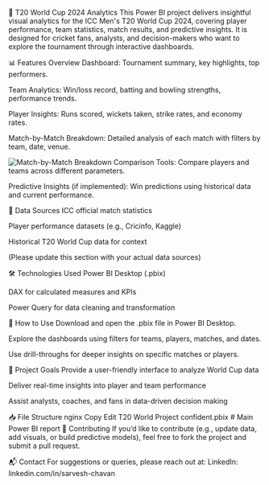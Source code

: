 
🏏 T20 World Cup 2024 Analytics
This Power BI project delivers insightful visual analytics for the ICC Men's T20 World Cup 2024, covering player performance, team statistics, match results, and predictive insights. It is designed for cricket fans, analysts, and decision-makers who want to explore the tournament through interactive dashboards.

📊 Features
Overview Dashboard: Tournament summary, key highlights, top performers.

Team Analytics: Win/loss record, batting and bowling strengths, performance trends.

Player Insights: Runs scored, wickets taken, strike rates, and economy rates.

Match-by-Match Breakdown: Detailed analysis of each match with filters by team, date, venue.

![Match-by-Match Breakdown](assets/match-breakdown.png)
Comparison Tools: Compare players and teams across different parameters.

Predictive Insights (if implemented): Win predictions using historical data and current performance.

🧩 Data Sources
ICC official match statistics

Player performance datasets (e.g., Cricinfo, Kaggle)

Historical T20 World Cup data for context

(Please update this section with your actual data sources)

🛠️ Technologies Used
Power BI Desktop (.pbix)

DAX for calculated measures and KPIs

Power Query for data cleaning and transformation

🚀 How to Use
Download and open the .pbix file in Power BI Desktop.

Explore the dashboards using filters for teams, players, matches, and dates.

Use drill-throughs for deeper insights on specific matches or players.

📌 Project Goals
Provide a user-friendly interface to analyze World Cup data

Deliver real-time insights into player and team performance

Assist analysts, coaches, and fans in data-driven decision making

📥 File Structure
nginx
Copy
Edit
T20 World Project confident.pbix    # Main Power BI report
🤝 Contributing
If you’d like to contribute (e.g., update data, add visuals, or build predictive models), feel free to fork the project and submit a pull request.

📬 Contact
For suggestions or queries, please reach out at:
LinkedIn: linkedin.com/in/sarvesh-chavan

